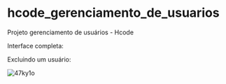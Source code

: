 # hcode_gerenciamento_de_usuarios
Projeto gerenciamento de usuários - Hcode


Interface completa:



Excluindo um usuário: 

![47ky1o](https://user-images.githubusercontent.com/66530386/86873384-8f5b6800-c0b4-11ea-8d60-ea5ecc441e02.gif)

